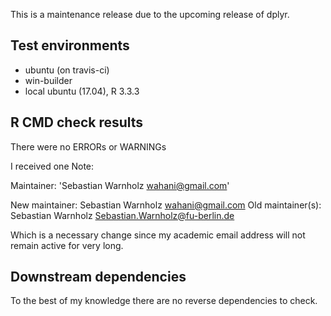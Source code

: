 This is a maintenance release due to the upcoming release of dplyr.

## Test environments
* ubuntu (on travis-ci)
* win-builder
* local ubuntu (17.04), R 3.3.3

## R CMD check results
There were no ERRORs or WARNINGs

I received one Note:

Maintainer: 'Sebastian Warnholz <wahani@gmail.com>'

New maintainer:
  Sebastian Warnholz <wahani@gmail.com>
Old maintainer(s):
  Sebastian Warnholz <Sebastian.Warnholz@fu-berlin.de>
  
Which is a necessary change since my academic email address will not remain
active for very long.


## Downstream dependencies
To the best of my knowledge there are no reverse dependencies to check.
